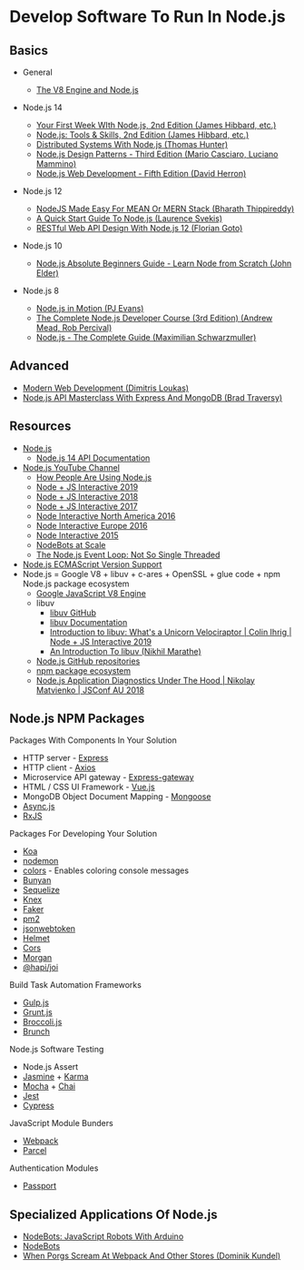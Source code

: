 # Develop Software To Run In Node.js

## Basics

* General
  * [The V8 Engine and Node.js](https://youtu.be/PsDqH_RKvyc)

* Node.js 14
  * [Your First Week WIth Node.js, 2nd Edition (James Hibbard, etc.)](https://learning.oreilly.com/library/view/your-first-week/9781098122805/)
  * [Node.js: Tools & Skills, 2nd Edition (James Hibbard, etc.)](https://learning.oreilly.com/library/view/nodejs-tools/9781098122836/)
  * [Distributed Systems With Node.js (Thomas Hunter)](https://learning.oreilly.com/library/view/distributed-systems-with/9781492077282/)
  * [Node.js Design Patterns - Third Edition (Mario Casciaro, Luciano Mammino)](https://learning.oreilly.com/library/view/nodejs-design-patterns/9781839214110/)
  * [Node.js Web Development - Fifth Edition (David Herron)](https://learning.oreilly.com/library/view/nodejs-web-development/9781838987572/)
* Node.js 12
  * [NodeJS Made Easy For MEAN Or MERN Stack (Bharath Thippireddy)](https://learning.oreilly.com/videos/nodejs-made-easy/9781801076890/)
  * [A Quick Start Guide To Node.js (Laurence Svekis)](https://learning.oreilly.com/videos/a-quick-start/9781800568952/)
  * [RESTful Web API Design With Node.js 12 (Florian Goto)](https://learning.oreilly.com/videos/restful-web-api/9781838648770/)
* Node.js 10
  * [Node.js Absolute Beginners Guide - Learn Node from Scratch (John Elder)](https://learning.oreilly.com/videos/node-js-absolute-beginners/9781838987961)
* Node.js 8
  * [Node.js in Motion (PJ Evans)](https://learning.oreilly.com/videos/node-js-in-motion/10000MNLV201720/)
  * [The Complete Node.js Developer Course (3rd Edition) (Andrew Mead, Rob Percival) ](https://learning.oreilly.com/videos/the-complete-node-js/9781789955071)
  * [Node.js - The Complete Guide (Maximilian Schwarzmuller)](https://learning.oreilly.com/videos/node-js-the/9781838826864)

## Advanced

  * [Modern Web Development (Dimitris Loukas)](https://learning.oreilly.com/videos/javascript-essentials-for/9781838982676)
  * [Node.js API Masterclass With Express And MongoDB (Brad Traversy)](https://learning.oreilly.com/videos/node-js-api-masterclass/9781800569638/)

## Resources

* [Node.js](https://nodejs.org/)
  * [Node.js 14 API Documentation](https://nodejs.org/dist/latest-v14.x/docs/api/)
* [Node.js YouTube Channel](https://www.youtube.com/channel/UCQPYJluYC_sn_Qz_XE-YbTQ)
  * [How People Are Using Node.js](https://www.youtube.com/playlist?list=PLfMzBWSH11xYieEIRBxmG4NGJKsv8MLMb)
  * [Node + JS Interactive 2019](https://www.youtube.com/playlist?list=PLfMzBWSH11xZPfWcC0DqFqKo_reMP58mw)
  * [Node + JS Interactive 2018](https://www.youtube.com/playlist?list=PLfMzBWSH11xaZvhv1X5Fq1H-oMdnAtG6k)
  * [Node + JS Interactive 2017](https://www.youtube.com/playlist?list=PLfMzBWSH11xa-iNnQG2555lgi4574nZOh)
  * [Node Interactive North America 2016](https://www.youtube.com/playlist?list=PLfMzBWSH11xYaaHMalNKqcEurBH8LstB8)
  * [Node Interactive Europe 2016](https://www.youtube.com/playlist?list=PLfMzBWSH11xZKfC2b-XWJRMtl9y-jtQBN)
  * [Node Interactive 2015](https://www.youtube.com/playlist?list=PLfMzBWSH11xYjL8oFumSfzOf6-kr8_t-o)
  * [NodeBots at Scale](https://www.youtube.com/watch?v=CGGGklIfigc)
  * [The Node.js Event Loop: Not So Single Threaded](https://youtu.be/zphcsoSJMvM)
* [Node.js ECMAScript Version Support](https://node.green/)
* Node.js = Google V8 + libuv + c-ares + OpenSSL + glue code + npm Node.js package ecosystem
  * [Google JavaScript V8 Engine](https://v8.dev/)
  * libuv
    * [libuv GitHub](https://github.com/libuv/libuv)
    * [libuv Documentation](http://docs.libuv.org/en/v1.x/)
    * [Introduction to libuv: What's a Unicorn Velociraptor | Colin Ihrig | Node + JS Interactive 2019](https://youtu.be/_c51fcXRLGw?list=PLfMzBWSH11xZPfWcC0DqFqKo_reMP58mw)
    * [An Introduction To libuv (Nikhil Marathe)](http://nikhilm.github.io/uvbook/)
  * [Node.js GitHub repositories](https://github.com/nodejs)
  * [npm package ecosystem](https://www.npmjs.com/)
  * [Node.js Application Diagnostics Under The Hood | Nikolay Matvienko | JSConf AU 2018](https://youtu.be/y2PRfNsY28w?list=PLZriQCloF6GDuXF8RRPd1mIl9W2QXF-sQ)

## Node.js NPM Packages

Packages With Components In Your Solution
  * HTTP server - [Express](https://www.datree.io/resources/node-js-frameworks-packages)
  * HTTP client - [Axios](https://github.com/axios/axios)
  * Microservice API gateway - [Express-gateway](https://www.express-gateway.io)
  * HTML / CSS UI Framework - [Vue.js](https://vuejs.org/)
  * MongoDB Object Document Mapping - [Mongoose](https://mongoosejs.com)
  * [Async.js](https://caolan.github.io/async/)
  * [RxJS](https://github.com/ReactiveX/rxjs)

Packages For Developing Your Solution  
  * [Koa](https://koajs.com/)
  * [nodemon](https://www.npmjs.com/package/nodemon)
  * [colors]() - Enables coloring console messages
  * [Bunyan](https://github.com/trentm/node-bunyan)
  * [Sequelize](https://sequelize.org/)
  * [Knex](http://knexjs.org/)  
  * [Faker](https://github.com/marak/faker.js/)  
  * [pm2](https://pm2.keymetrics.io/)
  * [jsonwebtoken](https://github.com/auth0/node-jsonwebtoken)
  * [Helmet](https://github.com/helmetjs/helmet)
  * [Cors](https://github.com/expressjs/cors)
  * [Morgan](https://github.com/expressjs/morgan)
  * [@hapi/joi](https://github.com/hapijs/joi)

Build Task Automation Frameworks
* [Gulp.js](https://gulpjs.com/)
* [Grunt.js](https://gruntjs.com/)
* [Broccoli.js](https://broccoli.build/)
* [Brunch](https://brunch.io/)

Node.js Software Testing
* Node.js Assert
* [Jasmine](https://jasmine.github.io/) + [Karma](https://karma-runner.github.io/2.0/index.html)
* [Mocha](https://mochajs.org/) + [Chai](https://www.chaijs.com/)
* [Jest](https://jestjs.io/)
* [Cypress](https://www.cypress.io/)

JavaScript Module Bunders
* [Webpack](https://webpack.js.org/)
* [Parcel](https://parceljs.org)

Authentication Modules
* [Passport](http://www.passportjs.org/)

## Specialized Applications Of Node.js

* [NodeBots: JavaScript Robots With Arduino]()
* [NodeBots](https://nodebots.io/)
* [When Porgs Scream At Webpack And Other Stores (Dominik Kundel)](https://youtu.be/YzSQh9djW04?list=PLfMzBWSH11xZPfWcC0DqFqKo_reMP58mw)

